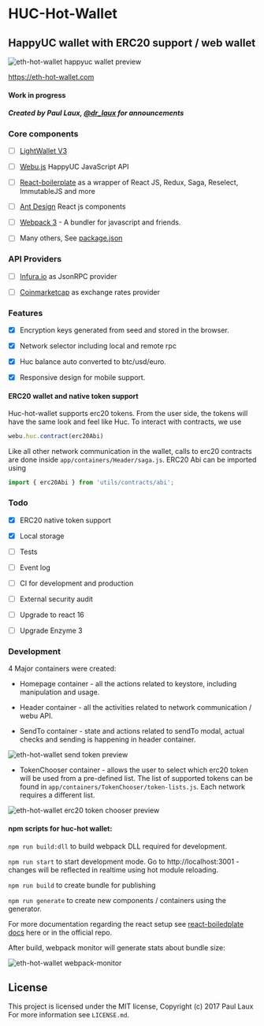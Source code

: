 # HUC-Hot-Wallet 

## HappyUC wallet with ERC20 support / web wallet 

![eth-hot-wallet happyuc wallet preview](https://paullaux.github.io/eth-hot-wallet/docs/images/eth-hot-wallet-happyuc.PNG)

https://eth-hot-wallet.com

#### Work in progress

##### Created by Paul Laux, [@dr_laux](https://twitter.com/dr_laux) for announcements

### Core components

- [ ] [LightWallet V3](https://github.com/ConsenSys/eth-lightwallet) 
- [ ] [Webu.js](https://github.com/happyuc-project/webu.js/) HappyUC JavaScript API
- [ ] [React-boilerplate](https://github.com/react-boilerplate/react-boilerplate) as a wrapper of React JS, Redux, Saga, Reselect, ImmutableJS and more
- [ ] [Ant Design](https://github.com/ant-design/ant-design) React js components
- [ ] [Webpack 3](https://github.com/webpack/webpack) - A bundler for javascript and friends.
- [ ] Many others, See [package.json](https://github.com/PaulLaux/eth-hot-wallet/blob/master/package.json)


### API Providers

- [ ] [Infura.io](https://infura.io/) as JsonRPC provider
- [ ] [Coinmarketcap](https://coinmarketcap.com/) as exchange rates provider


### Features

- [x] Encryption keys generated from seed and stored in the browser.
- [x] Network selector including local and remote rpc 
- [x] Huc balance auto converted to btc/usd/euro.
- [x] Responsive design for mobile support.


#### ERC20 wallet and native token support
Huc-hot-wallet supports erc20 tokens. From the user side, the tokens will have the same look and feel like Huc. 
To interact with contracts, we use 
```javascript
webu.huc.contract(erc20Abi)
```
Like all other network communication in the wallet, calls to erc20 contracts are done inside `app/containers/Header/saga.js`.
ERC20 Abi can be imported using 
```javascript
import { erc20Abi } from 'utils/contracts/abi';
```




### Todo

- [x] ERC20 native token support
- [x] Local storage
- [ ] Tests
- [ ] Event log
- [ ] CI for development and production
- [ ] External security audit
- [ ] Upgrade to react 16
- [ ] Upgrade Enzyme 3


### Development

4 Major containers were created:

- Homepage container - all the actions related to keystore, including manipulation and usage.

- Header container - all the activities related to network communication / webu API.

- SendTo container - state and actions related to sendTo modal, actual checks and sending is happening in header container.

![eth-hot-wallet send token preview](https://paullaux.github.io/eth-hot-wallet/docs/images/eth-hot-wallet-sendToken.jpg)


- TokenChooser container - allows the user to select which erc20 token will be used from a pre-defined list. The list of supported tokens can be found in `app/containers/TokenChooser/token-lists.js`. Each network requires a different list.

![eth-hot-wallet erc20 token chooser preview](https://paullaux.github.io/eth-hot-wallet/docs/images/eth-hot-wallet-erc20-tokenChooser.jpg)



#### npm scripts for huc-hot wallet:

`npm run build:dll` to build webpack DLL required for development.

`npm run start` to start development mode. Go to http://localhost:3001 - changes will be reflected in realtime using hot module reloading.

`npm run build` to create bundle for publishing

`npm run generate` to create new components / containers using the generator.

For more documentation regarding the react setup see [react-boiledplate docs](https://eth-hot-wallet.com/docs/react-boilerplate/) here or in the official repo.


After build, webpack monitor will generate stats about bundle size:


![eth-hot-wallet webpack-monitor](https://paullaux.github.io/eth-hot-wallet/docs/images/webpack-monitor.JPG)

## License

This project is licensed under the MIT license, Copyright (c) 2017 Paul Laux For more information see `LICENSE.md`.
